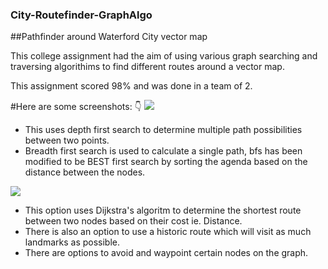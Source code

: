 ### City-Routefinder-GraphAlgo
##Pathfinder around Waterford City vector map

This college assignment had the aim of using various graph searching and traversing algorithims to find different routes around a vector map.

This assignment scored 98% and was done in a team of 2.

#Here are some screenshots: 👇
<img src="https://github.com/DominikWawak/City-Routefinder-GraphAlgo/blob/main/Capture.JPG?raw=true">

* This uses depth first search to determine multiple path possibilities between two points.
* Breadth first search is used to calculate a single path, bfs has been modified to be BEST first search by sorting the agenda based on the distance between the nodes.

<img src="https://github.com/DominikWawak/City-Routefinder-GraphAlgo/blob/main/Dijkstra.JPG?raw=true">

* This option uses Dijkstra's algoritm to determine the shortest route between two nodes based on their cost ie. Distance.
* There is also an option to use a historic route which will visit as much landmarks as possible.
* There are options to avoid and waypoint certain nodes on the graph.





